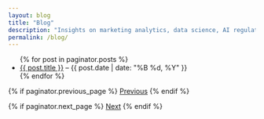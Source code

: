 ```yaml
---
layout: blog
title: "Blog"
description: "Insights on marketing analytics, data science, AI regulation, and business intelligence by Christoforos Kapsalis"
permalink: /blog/
---
```


<ul>
  {% for post in paginator.posts %}
    <li>
      <a href="{{ post.url }}">{{ post.title }}</a> – <span>{{ post.date | date: "%B %d, %Y" }}</span>
    </li>
  {% endfor %}
</ul>

<!-- Pagination links -->
<div class="pagination">
  {% if paginator.previous_page %}
    <a href="{{ paginator.previous_page_path }}" class="previous">Previous</a>
  {% endif %}

  {% if paginator.next_page %}
    <a href="{{ paginator.next_page_path }}" class="next">Next</a>
  {% endif %}
</div>
